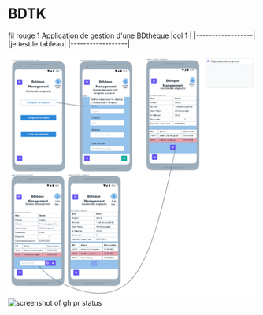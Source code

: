 # BDTK
fil rouge 1
Application de gestion d'une BDthèque
|col 1             |
|------------------|
|je test le tableau|
|------------------|

![une image pour test](https://github.com/U-Louis/BDTK/blob/main/Documentation/image%20maquette/Enregistrer%20un%20emprunt.png)
![screenshot of gh pr status](https://user-images.githubusercontent.com/98482/84171218-327e7a80-aa40-11ea-8cd1-5177fc2d0e72.png)
